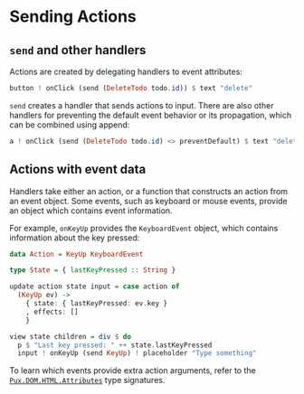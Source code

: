 # Sending Actions

## `send` and other handlers

Actions are created by delegating handlers to event attributes:

```purescript
button ! onClick (send (DeleteTodo todo.id)) $ text "delete"
```

`send` creates a handler that sends actions to input. There are also
other handlers for preventing the default event behavior or its propagation,
which can be combined using append:

```purescript
a ! onClick (send (DeleteTodo todo.id) <> preventDefault) $ text "delete"
```

## Actions with event data

Handlers take either an action, or a function that constructs an action
from an event object. Some events, such as keyboard or mouse events,
provide an object which contains event information.

For example, `onKeyUp` provides the `KeyboardEvent` object, which contains
information about the key pressed:

```purescript
data Action = KeyUp KeyboardEvent

type State = { lastKeyPressed :: String }

update action state input = case action of
  (KeyUp ev) ->
    { state: { lastKeyPressed: ev.key }
    , effects: []
    }

view state children = div $ do
  p $ "Last key pressed: " ++ state.lastKeyPressed
  input ! onKeyUp (send KeyUp) ! placeholder "Type something"
```

To learn which events provide extra action arguments, refer to the
[`Pux.DOM.HTML.Attributes`](/docs/Pux/DOM/HTML/Attributes.md) type signatures.
